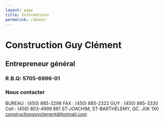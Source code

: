 ```yaml
---
layout: page
title: Informations
permalink: /about/
---
```


# Construction Guy Clément
## Entrepreneur général

### R.B.Q: 5705-6996-01

### Nous contacter

BUREAU : (450) 885-3298
FAX : (450) 885-2322
GUY : (450) 885-3330
Cell : (450) 803-4999
881 ST-JOACHIM, ST-BARTHÉLEMY, QC. J0K 1X0
[constructionguyclement@hotmail.com](mailto:constructionguyclement@hotmail.com)
